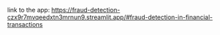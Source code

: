 link to the app: https://fraud-detection-czx9r7mvqeedxtn3mrnun9.streamlit.app/#fraud-detection-in-financial-transactions
